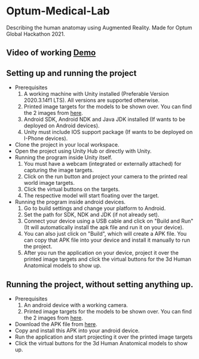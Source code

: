 # Optum-Medical-Lab
Describing the human anatomay using Augmented Reality. Made for Optum Global Hackathon 2021.

## Video of working [Demo](https://drive.google.com/file/d/1mRvT6FVrITvYKd2egdBKTR0T5uH5kthQ/view?usp=drive_link)

## Setting up and running the project
- Prerequisites
    1. A working machine with Unity installed (Preferable Version 2020.3.14f1 LTS). All versions are supported otherwise.
    2. Printed image targets for the models to be shown over. You can find the 2 images from [here](https://github.com/chhabrabhishek/Optum-Medical-Lab/tree/main/Assets/Images).
    3. Android SDK, Android NDK and Java JDK installed (If wants to be deployed on Android devices).
    4. Unity must include IOS support package (If wants to be deployed on I-Phone devices).
- Clone the project in your local workspace.
- Open the project using Unity Hub or directly with Unity.
- Running the program inside Unity itself.
    1. You must have a webcam (integrated or externally attached) for capturing the image targets.
    2. Click on the run button and project your camera to the printed real world image targets.
    3. Click the virtual buttons on the targets.
    4. The respective model will start floating over the target.
- Running the program inside android devices.
    1. Go to build settings and change your platform to Android.
    2. Set the path for SDK, NDK and JDK (if not already set).
    3. Connect your device using a USB cable and click on "Build and Run" (It will automatically install the apk file and run it on your device).
    4. You can also just click on "Build", which will create a APK file. You can copy that APK file into your device and install it manually to run the project.
    5. After you run the application on your device, project it over the printed image targets and click the virtual buttons for the 3d Human Anatomical models to show up.

## Running the project, without setting anything up.
- Prerequisites
    1. An android device with a working camera.
    2. Printed image targets for the models to be shown over. You can find the 2 images from [here](https://github.com/chhabrabhishek/Optum-Medical-Lab/tree/main/Assets/Images).
- Download the APK file from [here](https://github.com/chhabrabhishek/Optum-Medical-Lab/raw/main/Apks/Optum%20Medical%20Lab.apk).
- Copy and install this APK into your android device.
- Run the application and start projecting it over the printed image targets 
- Click the virtual buttons for the 3d Human Anatomical models to show up.
